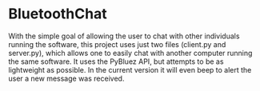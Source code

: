 # BluetoothChat
With the simple goal of allowing the user to chat with other individuals running the software, this project uses just two files (client.py and server.py), which allows one to easily chat with another computer running the same software. It uses the PyBluez API, but attempts to be as lightweight as possible. In the current version it will even beep to alert the user a new message was received.
